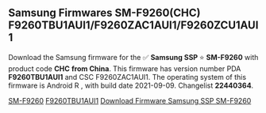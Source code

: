 <h2>Samsung Firmwares SM-F9260(CHC) F9260TBU1AUI1/F9260ZAC1AUI1/F9260ZCU1AUI1</h2>
Download the Samsung firmware for the ✅ <strong>Samsung SSP </strong> ⭐ <strong>SM-F9260</strong> with product code <strong>CHC</strong> <strong> from China</strong>. This firmware has version number PDA <strong>F9260TBU1AUI1</strong> and CSC F9260ZAC1AUI1. The operating system of this firmware is Android R , with build date 2021-09-09. Changelist <strong>22440364</strong>.


[SM-F9260](https://samfirm.shop/samsung/model/SM-F9260)
[F9260TBU1AUI1](https://samfirm.shop/samsung/pda/F9260TBU1AUI1)
[Download Firmware Samsung SSP SM-F9260](https://samfirm.shop/samsung/firmware/454532)
